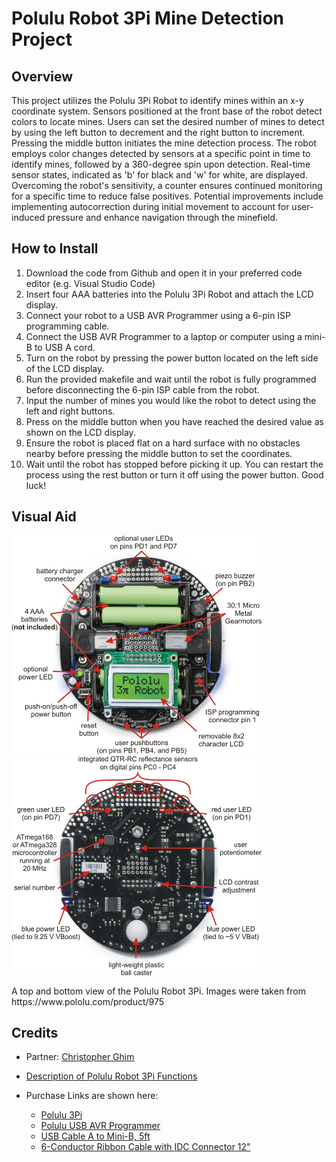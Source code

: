 # Polulu Robot 3Pi Mine Detection Project

## Overview
This project utilizes the Polulu 3Pi Robot to identify mines within an x-y coordinate system. Sensors positioned at the front base of the robot detect colors to locate mines. Users can set the desired number of mines to detect by using the left button to decrement and the right button to increment. Pressing the middle button initiates the mine detection process. The robot employs color changes detected by sensors at a specific point in time to identify mines, followed by a 360-degree spin upon detection. Real-time sensor states, indicated as 'b' for black and 'w' for white, are displayed. Overcoming the robot's sensitivity, a counter ensures continued monitoring for a specific time to reduce false positives. Potential improvements include implementing autocorrection during initial movement to account for user-induced pressure and enhance navigation through the minefield.

## How to Install
1. Download the code from Github and open it in your preferred code editor (e.g. Visual Studio Code)
2. Insert four AAA batteries into the Polulu 3Pi Robot and attach the LCD display.
3. Connect your robot to a USB AVR Programmer using a 6-pin ISP programming cable.
4. Connect the USB AVR Programmer to a laptop or computer using a mini-B to USB A cord.
5. Turn on the robot by pressing the power button located on the left side of the LCD display.
6. Run the provided makefile and wait until the robot is fully programmed before disconnecting the 6-pin ISP cable from the robot.
7. Input the number of mines you would like the robot to detect using the left and right buttons.
8. Press on the middle button when you have reached the desired value as shown on the LCD display.
9. Ensure the robot is placed flat on a hard surface with no obstacles nearby before pressing the middle button to set the coordinates.
10. Wait until the robot has stopped before picking it up. You can restart the process using the rest button or turn it off using the power button. Good luck!

## Visual Aid
<p float="left">
  <img src="images/poluluRobot3PiTopView.jpg" width="400" height="350" />
  <img src="images/poluluRobot3PiBottomView.jpg" width="400" height="350" />
</p>
A top and bottom view of the Polulu Robot 3Pi. Images were taken from https://www.pololu.com/product/975

## Credits
- Partner: [Christopher Ghim](https://www.linkedin.com/in/christopher-ghim-bb1218223/)
- [Description of Polulu Robot 3Pi Functions](https://www.pololu.com/product/975)

- Purchase Links are shown here:
  - [Polulu 3Pi](https://www.bananarobotics.com/shop/Pololu-3pi-Robot)
  - [Polulu USB AVR Programmer](https://www.pololu.com/product/1300)
  - [USB Cable A to Mini-B, 5ft](https://www.pololu.com/product/1315)
  - [6-Conductor Ribbon Cable with IDC Connector 12"](https://www.pololu.com/product/972)
